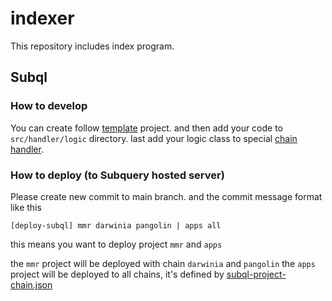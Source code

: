 # indexer

This repository includes index program.

## Subql

### How to develop

You can create follow [template](packages/template) project. and then add your
code to `src/handler/logic` directory. last add your logic class to
special [chain handler](packages/template/src/handler/chain/impls.ts).

### How to deploy (to Subquery hosted server)

Please create new commit to main branch. and the commit message format like this

```
[deploy-subql] mmr darwinia pangolin | apps all
```

this means you want to deploy project `mmr` and `apps`

the `mmr` project will be deployed with chain `darwinia` and `pangolin`
the `apps` project will be deployed to all chains, it's defined by
[subql-project-chain.json](../.maintain/subql-project-chain.json)
